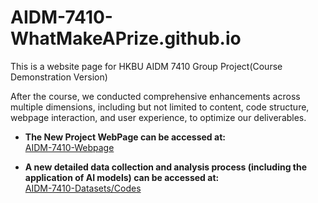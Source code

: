 # AIDM-7410-WhatMakeAPrize.github.io
This is a website page for HKBU AIDM 7410 Group Project(Course Demonstration Version)

After the course, we conducted comprehensive enhancements across multiple dimensions, including but not limited to content, code structure, webpage interaction, and user experience, to optimize our deliverables.

- <b>The New Project WebPage can be accessed at:</b><br>
[AIDM-7410-Webpage](https://antiwarp2000.github.io/AIDM-7410-PAGE/)

- <b>A new detailed data collection and analysis process (including the application of AI models) can be accessed at:</b><br>
[AIDM-7410-Datasets/Codes](https://github.com/antiwarp2000/AIDM-7410-Datasets-and-Codes)
